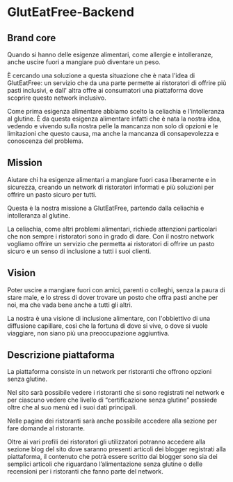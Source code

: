 # GlutEatFree-Backend

## Brand core
Quando si hanno delle esigenze alimentari, come allergie e intolleranze, anche uscire fuori a mangiare può diventare un peso.

È cercando una soluzione a questa situazione che è nata l'idea di GlutEatFree: un servizio che da una parte permette ai ristoratori di
offrire più pasti inclusivi, e dall' altra offre ai consumatori una piattaforma dove scoprire questo network inclusivo.

Come prima esigenza alimentare abbiamo scelto la celiachia e l'intolleranza al glutine. È da questa esigenza alimentare infatti che è nata la nostra idea, vedendo e vivendo sulla nostra pelle la mancanza non solo di opzioni e le limitazioni che questo causa, ma anche la mancanza di consapevolezza e conoscenza del problema.

## Mission
Aiutare chi ha esigenze alimentari a mangiare fuori casa liberamente e in sicurezza, creando un network di ristoratori informati e più soluzioni per offrire un pasto sicuro per tutti.

Questa è la nostra missione a GlutEatFree, partendo dalla celiachia e intolleranza al glutine.

La celiachia, come altri problemi alimentari, richiede attenzioni particolari che non sempre i ristoratori sono in grado di dare. Con il nostro network vogliamo offrire un servizio che permetta ai ristoratori di offrire un pasto sicuro e un senso di inclusione a tutti i suoi clienti.

## Vision
Poter uscire a mangiare fuori con amici, parenti o colleghi, senza la paura di stare male, e lo stress di dover trovare un posto che offra pasti anche per noi, ma che vada bene anche a tutti gli altri.

La nostra è una visione di inclusione alimentare, con l'obbiettivo di una diffusione capillare, così che la fortuna di dove si vive, o dove si vuole viaggiare, non siano più una preoccupazione aggiuntiva.

## Descrizione piattaforma
La piattaforma consiste in un network per ristoranti che offrono opzioni senza glutine. 

Nel sito sarà possibile vedere i ristoranti che si sono registrati nel network e per ciascuno vedere che livello di “certificazione senza glutine” possiede  oltre che al suo menù ed i suoi dati principali. 

Nelle pagine dei ristoranti sarà anche possibile accedere alla sezione per fare domande al ristorante. 

Oltre ai vari profili dei ristoratori gli utilizzatori potranno accedere alla sezione blog del sito dove saranno presenti articoli dei blogger registrati alla piattaforma, il contenuto che potrà essere scritto dai blogger sono sia dei semplici articoli che riguardano l’alimentazione senza glutine o delle recensioni per i ristoranti che fanno parte del network.
